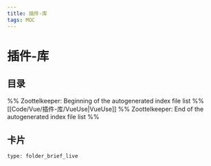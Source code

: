 ```yaml
---
title: 插件-库
tags: MOC
---
```

# 插件-库

## 目录



%% Zoottelkeeper: Beginning of the autogenerated index file list  %%
 [[Code/Vue/插件-库/VueUse|VueUse]]
%% Zoottelkeeper: End of the autogenerated index file list  %%












## 卡片

```ccard
type: folder_brief_live
```



















